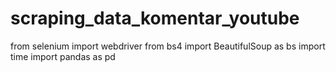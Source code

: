 
# scraping_data_komentar_youtube

from selenium import webdriver
from bs4 import BeautifulSoup as bs
import time
import pandas as pd
